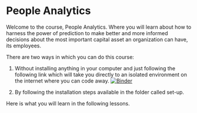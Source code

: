 # People Analytics



Welcome to the course, People Analytics. Where you will learn about how to harness the power of prediction to make better and more informed decisions about the most important capital asset an organization can have, its employees.

There are two ways in which you can do this course:
1. Without installing anything in your computer and just following the following link which will take you directly to an isolated environment on the internet where you can code away. [![Binder](https://mybinder.org/badge_logo.svg)](https://mybinder.org/v2/gh/ramonprz01/people-analytics/master)

2. By following the installation steps available in the folder called set-up.


Here is what you will learn in the following lessons.






